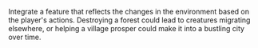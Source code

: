 Integrate a feature that reflects the changes in the environment based on the player's actions. Destroying a forest could lead to creatures migrating elsewhere, or helping a village prosper could make it into a bustling city over time.